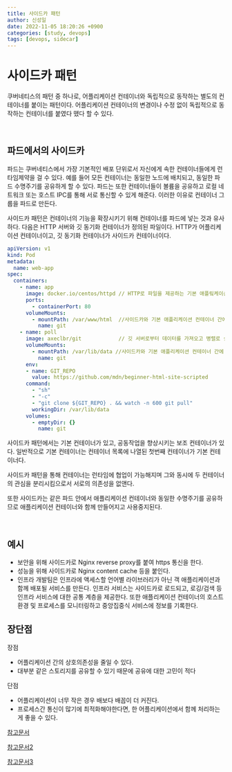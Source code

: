 ```yaml
---
title: 사이드카 패턴
author: 신성일
date: 2022-11-05 18:20:26 +0900
categories: [study, devops]
tags: [devops, sidecar]
---
```


# 사이드카 패턴

쿠버네티스의 패턴 중 하나로, 어플리케이션 컨테이너와 독립적으로 동작하는 별도의 컨테이너를 붙이는 패턴이다. 어플리케이션 컨테이너의 변경이나 수정 없이 독립적으로 동작하는 컨테이너를 붙였다 똈다 할 수 있다.

<br/>

## 파드에서의 사이드카

파드는 쿠버네티스에서 가장 기본적인 배포 단위로서 자신에게 속한 컨테이너들에게 런타임제약을 걸 수 있다. 예를 들어 모든 컨테이너는 동일한 노드에 배치되고, 동일한 파드 수명주기를 공유하게 할 수 있다. 파드는 또한 컨테이너들이 볼륨을 공유하고 로컬 네트워크 또는 호스트 IPC를 통해 서로 통신할 수 있게 해준다. 이러한 이유로 컨테이너 그룹을 파드로 만든다.

사이드카 패턴은 컨테이너의 기능을 확장시키기 위해 컨테이너를 파드에 넣는 것과 유사하다. 다음은 HTTP 서버와 깃 동기화 컨테이너가 정의된 파일이다. HTTP가 어플리케이션 컨테이너이고, 깃 동기화 컨테이너가 사이드카 컨테이너이다.

```yaml
apiVersion: v1
kind: Pod
metadata:
  name: web-app
spec:
  containers:
    - name: app
      image: docker.io/centos/httpd // HTTP로 파일을 제공하는 기본 애플맄케이션 컨테이너
      ports:
        - containerPort: 80
      volumeMounts:
        - mountPath: /var/www/html  //사이드카와 기본 애플리케이션 컨테이너 간에 데이터를 교환하기위해 공유된 장소
          name: git
    - name: poll
      image: axeclbr/git            // 깃 서버로부터 데이터를 가져오고 병렬로 실행하는 사이드카 컨테이너
      volumeMounts:
        - mountPath: /var/lib/data //사이드카와 기본 애플리케이션 컨테이너 간에 데이터를 교환하기 위해 공유된 장소
          name: git
      env:
      - name: GIT_REPO
        value: https://github.com/mdn/beginner-html-site-scripted
      command:
        - "sh"
        - "-c"
        - "git clone ${GIT_REPO} . && watch -n 600 git pull"
        workingDir: /var/lib/data
      volumes:
        - emptyDir: {}
          name: git
```

사이드카 패턴에서는 기본 컨테이너가 있고, 공동작업을 향상시키는 보조 컨테이너가 있다. 일반적으로 기본 컨테이너는 컨테이너 목록에 나열된 첫번째 컨테이너가 기본 컨테이너다.

사이드카 패턴을 통해 컨테이너는 런타임에 협업이 가능해지며 그와 동시에 두 컨테이너의 관심을 분리시킴으로서 서로의 의존성을 없앤다.

또한 사이드카는 같은 파드 안에서 애플리케이션 컨테이너와 동일한 수명주기를 공유하므로 애플리케이션 컨테이너와 함께 만들어지고 사용중지된다.

<br/>

## 예시

-  보안을 위해 사이드카로 Nginx reverse proxy를 붙여 https 통신을 한다.
-  성능을 위해 사이드카로 Nginx content cache 등을 붙인다.
-  인프라 개발팀은 인프라에 액세스할 언어별 라이브러리가 아닌 객 애플리케이션과 함께 배포될 서비스를 만든다. 인프라 서비스는 사이드카로 로드되고, 로깅/검색 등 인프라 서비스에 대한 공통 계층을 제공한다. 또한 애플리케이션 컨테이너의 호스트 환경 및 프로세스를 모니터링하고 중앙집중식 서비스에 정보를 기록한다.

## 장단점

장점

-  어플리케이션 간의 상호의존성을 줄일 수 있다.
-  대부분 같은 스토리지를 공유할 수 있기 때문에 공유에 대한 고민이 적다

단점

-  어플리케이션이 너무 작은 경우 배보다 배꼽이 더 커진다.
-  프로세스간 통신이 많기에 최적화해야한다면, 한 어플리케이션에서 함께 처리하는게 좋을 수 있다.

[참고문서](https://blog.leocat.kr/notes/2019/02/16/cloud-sidecar-pattern)

[참고문서2](https://velog.io/@youngerjesus/%EC%BF%A0%EB%B2%84%EB%84%A4%ED%8B%B0%EC%8A%A4-%ED%8C%A8%ED%84%B4-%EC%82%AC%EC%9D%B4%EB%93%9C%EC%B9%B4)

[참고문서3](https://azderica.github.io/00-design-pattern-sidecar/)
